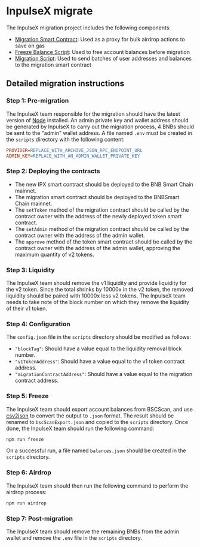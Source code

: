# InpulseX migrate

The InpulseX migration project includes the following components:

- [Migration Smart Contract](./contracts/Migrate.sol): Used as a proxy for bulk airdrop actions
  to save on gas
- [Freeze Balance Script](./scripts/freeze.mjs): Used to free account balances before migration
- [Migration Script](./scripts/migrate.mjs): Used to send batches of user addresses and balances to the
  migration smart contract

## Detailed migration instructions

### Step 1: Pre-migration

The InpulseX team responsible for the migration should have the latest version of
[Node](https://nodejs.org/en/) installed. An admin private key and wallet address should
be generated by InpulseX to carry out the migration process, 4 BNBs should be sent to the
"admin" wallet address. A file named `.env` must be created in the `scripts` directory
with the following content:

```ini
PROVIDER=REPLACE_WITH_ARCHIVE_JSON_RPC_ENDPOINT_URL
ADMIN_KEY=REPLACE_WITH_AN_ADMIN_WALLET_PRIVATE_KEY
```

### Step 2: Deploying the contracts

- The new IPX smart contract should be deployed to the BNB Smart Chain mainnet.
- The migration smart contract should be deployed to the BNBSmart Chain mainnet.
- The `setToken` method of the migration contract should be called by the contract owner
  with the address of the newly deployed token smart contract.
- The `setAdmin` method of the migration contract should be called by the contract owner
  with the address of the admin wallet.
- The `approve` method of the token smart contract should be called by the contract
  owner with the address of the admin wallet, approving the maximum quantity of v2
  tokens.

### Step 3: Liquidity

The InpulseX team should remove the v1 liquidity and provide liquidity for the v2 token.
Since the total shrinks by 10000x in the v2 token, the removed liquidity should be paired
with 10000x less v2 tokens. The InpulseX team needs to take note of the block number on
which they remove the liquidity of their v1 token.

### Step 4: Configuration

The `config.json` file in the `scripts` directory should be modified as follows:

- `"blockTag"`: Should have a value equal to the liquidity removal block number.
- `"v1TokenAddress"`: Should have a value equal to the v1 token contract address.
- `"migrationContractAddress"`: Should have a value equal to the migration contract address.

### Step 5: Freeze

The InpulseX team should export account balances from BSCScan, and use
[csv2json](https://csvjson.com/csv2json) to convert the output to `.json` format. The result
should be renamed to `bscScanExport.json` and copied to the `scripts` directory. Once done,
the InpulseX team should run the following command:

```bash
npm run freeze
```

On a successful run, a file named `balances.json` should be created in the `scripts` directory.

### Step 6: Airdrop

The InpulseX team should then run the following command to perform the airdrop process:

```bash
npm run airdrop
```

### Step 7: Post-migration

The InpulseX team should remove the remaining BNBs from the admin wallet and remove the
`.env` file in the `scripts` directory.
